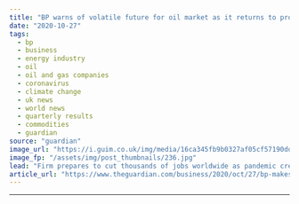 ```yaml
---
title: "BP warns of volatile future for oil market as it returns to profit"
date: "2020-10-27"
tags: 
  - bp
  - business
  - energy industry
  - oil
  - oil and gas companies
  - coronavirus
  - climate change
  - uk news
  - world news
  - quarterly results
  - commodities
  - guardian
source: "guardian"
image_url: "https://i.guim.co.uk/img/media/16ca345fb9b0327af05cf57190ddea7b6b70774c/0_191_5760_3458/master/5760.jpg?width=460&quality=85&auto=format&fit=max&s=4a553e544db643f2a463c1416e8f64c8"
image_fp: "/assets/img/post_thumbnails/236.jpg"
lead: "Firm prepares to cut thousands of jobs worldwide as pandemic creates uncertaintyCoronavirus – latest updatesSee all our coronavirus coverageBP has warned that the oil market continues to face a volatile future because of the coronavirus pandemic as i..."
article_url: "https://www.theguardian.com/business/2020/oct/27/bp-makes-100m-q3-profit-as-oil-markets-begin-to-recover"
---
```


---
